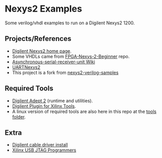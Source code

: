 
# Nexys2 Examples

Some verilog/vhdl examples to run on a Digilent Nexys2 1200.

## Projects/References

- [Digilent Nexys2 home page](https://reference.digilentinc.com/reference/programmable-logic/nexys-2/start).
- Some VHDLs came from [FPGA-Nexys-2-Beginner](https://github.com/duncanspumpkin/FPGA-Nexys-2-Beginner) repo.
- [Asynchronous-serial-receiver-unit Wiki](https://github.com/FPGAwars/FPGA-peripherals/wiki/Asynchronous-serial-receiver-unit)
- [UARTNexys2](https://github.com/BrandonTorres/UARTNexys2)
- This project is a fork from [nexys2-verilog-samples](https://github.com/utzig/nexys2-verilog-samples)


## Required Tools

- [Digilent Adept 2](https://reference.digilentinc.com/reference/software/adept/start) (runtime and utilities).
- [Digilent Plugin for Xilinx Tools](https://reference.digilentinc.com/reference/software/digilent-plugin-xilinx-tools/start?redirect=1).
- A linux version of required tools are also here in this repo at the [tools folder](./digilent/tools).


## Extra

- [Digilent cable driver install](https://lighttomorrow.wordpress.com/2011/12/18/how-to-install-digilent-cable-driver-for-xilinx-design-suite-on-ubuntu-11-10/)
- [Xilinx USB JTAG Programmers](https://wiki.gentoo.org/wiki/Xilinx_USB_JTAG_Programmers)
